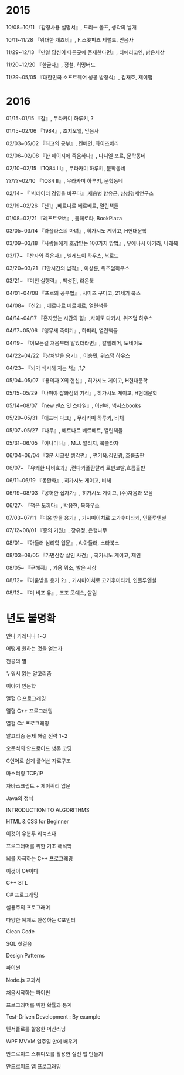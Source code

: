 # 2015

10/08~10/11 『감정사용 설명서』, 도리ㅡ 볼프, 생각의 날개

10/11~11/28 『위대한 개츠비』, F.스콧피츠 제럴드, 믿음사

11/29~12/13 『만일 당신이 다른곳에 존재한다면』, 티에리코엔, 밝은세상

11/20~12/20 『한글자』, 정철, 허밍버드

11/29~05/05 『대한민국 소프트웨어 성공 방정식』, 김재호, 제이펍

# 2016

01/15~01/15 『잠』, 무라카미 하루키, ?

01/15~02/06 『1984』, 조지오웰, 믿음사

02/03~05/02 『최고의 공부』, 켄베인, 와이즈베리

02/06~02/08 『한 페이지에 죽음하나』, 다니엘 포르, 문학동네

02/10~02/15 『1Q84 III』, 무라카미 하루키, 문학동네

??/??~02/10 『1Q84 II』, 무라카미 하루키, 문학동네

02/14~        『 빅데이터 경영을 바꾸다』,재승병 함유근, 삼성경제연구소

02/19~02/26 『신1』,베르나르 베르베르, 열린책들

01/08~02/21 『레프트오버』, 톰페로타, BookPlaza

03/05~03/14 『라플라스의 마녀』, 히가시노 게이고, H현대문학

03/09~03/18 『사람들에게 호감받는 100가지 방법』, 우에나시 아키라, 나래북

03/17~       『산자와 죽은자』, 넬레노이 하우스, 북로드

03/20~03/21 『1만시간의 법칙』, 이상훈, 위즈덤하우스

03/21~       『미친 실행력』, 박성진, 라온북

04/01~04/08 『프로의 공부법』, 시미즈 구미코, 21세기 북스

04/08~       『신2』, 베르나르 베르베르, 열린책들

04/14~04/17 『혼자있는 시간의 힘』,사이토 다카시, 위즈덤 하우스

04/17~05/06 『앵무새 죽이기』, 하퍼리, 열린책들

04/19~       『이모든걸 처음부터 알았더라면』, 칼필레머, 토네이도

04/22~04/22 『상처받을 용기』, 이승민, 위즈덤 하우스

04/23~       『뇌가 섹시해 지는 책』,?,?

05/04~05/07 『용의자 X의 헌신』, 히가시노 게이고, H현대문학

05/15~05/29 『나미야 잡화점의 기적』, 히가시노 게이고, H현대문학

05/14~08/07 『new 맨즈 잇 스타일』, 이선배, 넥서스books

05/29~05/31 『애프터 다크』, 무라카미 하루키, 비채

05/07~05/27 『나무』, 베르나르 베르베르, 열린책들

05/31~06/05 『이니미니』, M.J. 알리지, 북플라자

06/04~06/04 『3분 시크릿 생각편』, 편기욱.김민광, 흐름출판

06/07~       『유쾌한 나비효과』,런다카폴란탈러 로빈코발,흐름출판

06/11~06/19 『몽환화』, 히가시노 게이고, 비체

06/19~08/03 『공허한 십자가』, 히가시노 게이고, (주)자음과 모음

06/27~       『책은 도끼다』, 박웅현, 북하우스

07/03~07/11 『미움 받을 용기』, 기시미이치로 고가후미타케, 인플루엔셜

07/12~08/01 『종의 기원』, 장유정, 은행나무

08/01~       『아들러 심리학 입문』, A.아들러, 스타북스

08/03~08/05 『가면산장 살인 사건』, 히가시노 게이고, 제인

08/05~       『구해줘』, 기욤 뮈소, 밝은 세상

08/12~       『미움받을 용기 2』, 기시미이치로 고가후미타케, 인플루엔셜

08/12~       『미 비포 유』, 조조 모예스, 살림

# 년도 불명확

안나 카레니나 1~3

어떻게 원하는 것을 얻는가

천공의 별

누워서 읽는 알고리즘

이야기 인문학

열혈 C 프로그래밍

열혈 C++ 프로그래밍

열혈 C# 프로그래밍

알고리즘 문제 해결 전략 1~2

오준석의 안드로이드 생존 코딩

C언어로 쉽게 풀어쓴 자료구조

마스터링 TCP/IP

자바스크립트 + 제이쿼리 입문

Java의 정석

INTRODUCTION TO ALGORITHMS

HTML & CSS for Beginner

이것이 우분투 리눅스다

프로그래머를 위한 기초 해석학

뇌를 자극하는 C++ 프로그래밍

이것이 C#이다

C++ STL

C# 프로그래밍

실용주의 프로그래머

다양한 예제로 완성하는 C포인터

Clean Code

SQL 첫걸음

Design Patterns

파이썬

Node.js 교과서

처음시작하는 파이썬

프로그래머를 위한 확률과 통계

Test-Driven Development : By example

텐서플로를 할용한 머신러닝

WPF MVVM 일주일 만에 배우기

안드로이드 스튜디오를 활용한 실전 앱 만들기

안드로이드 앱 프로그래밍